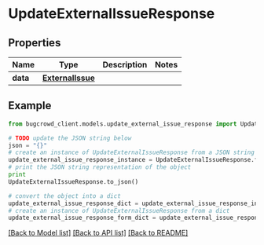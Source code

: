 # UpdateExternalIssueResponse


## Properties

Name | Type | Description | Notes
------------ | ------------- | ------------- | -------------
**data** | [**ExternalIssue**](ExternalIssue.md) |  | 

## Example

```python
from bugcrowd_client.models.update_external_issue_response import UpdateExternalIssueResponse

# TODO update the JSON string below
json = "{}"
# create an instance of UpdateExternalIssueResponse from a JSON string
update_external_issue_response_instance = UpdateExternalIssueResponse.from_json(json)
# print the JSON string representation of the object
print
UpdateExternalIssueResponse.to_json()

# convert the object into a dict
update_external_issue_response_dict = update_external_issue_response_instance.to_dict()
# create an instance of UpdateExternalIssueResponse from a dict
update_external_issue_response_form_dict = update_external_issue_response.from_dict(update_external_issue_response_dict)
```
[[Back to Model list]](../README.md#documentation-for-models) [[Back to API list]](../README.md#documentation-for-api-endpoints) [[Back to README]](../README.md)


